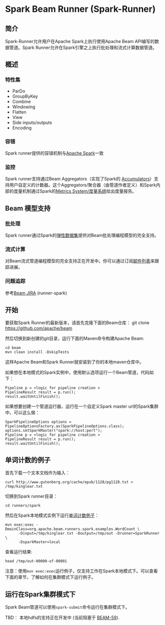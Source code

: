 <!--
    Licensed to the Apache Software Foundation (ASF) under one
    or more contributor license agreements.  See the NOTICE file
    distributed with this work for additional information
    regarding copyright ownership.  The ASF licenses this file
    to you under the Apache License, Version 2.0 (the
    "License"); you may not use this file except in compliance
    with the License.  You may obtain a copy of the License at

      http://www.apache.org/licenses/LICENSE-2.0

    Unless required by applicable law or agreed to in writing,
    software distributed under the License is distributed on an
    "AS IS" BASIS, WITHOUT WARRANTIES OR CONDITIONS OF ANY
    KIND, either express or implied.  See the License for the
    specific language governing permissions and limitations
    under the License.
-->

Spark Beam Runner (Spark-Runner)
================================

## 简介

Spark-Runner允许用户在Apache Spark上执行使用Apache Beam API编写的数据管道。Spark Runner允许在Spark引擎之上执行批处理和流式计算数据管道。

## 概述

### 特性集

- ParDo
- GroupByKey
- Combine
- Windowing
- Flatten
- View
- Side inputs/outputs
- Encoding

### 容错

Spark runner提供的容错机制与[Apache Spark](http://spark.apache.org/)一致
### 监控

Spark runner支持通过Beam Aggregators（实现了Spark的 [Accumulators](http://spark.apache.org/docs/1.6.3/programming-guide.html#accumulators)）支持用户自定义的计数器。这个Aggregators/聚合器（由管道作者定义）和Spark内部的度量机制通过Spark的[Metrics System/度量系统](http://spark.apache.org/docs/1.6.3/monitoring.html#metrics)给出度量报告。

## Beam 模型支持

### 批处理

Spark runner通过Spark的[弹性数据集](http://spark.apache.org/docs/1.6.3/programming-guide.html#resilient-distributed-datasets-rdds)提供对Beam批处理编程模型的完全支持。

### 流式计算

对Beam流式管道编程模型的完全支持正在开发中。你可以通过订阅[邮件列表](http://beam.apache.org/get-started/support/)来跟踪进展。

### 问题追踪

参考[Beam JIRA](https://issues.apache.org/jira/browse/BEAM) (runner-spark)

## 开始

要获取Spark Runner的最新版本，请首先克隆下面的Beam仓库：
    git clone https://github.com/apache/beam

然后切换到新创建的git目录，运行下面的Maven命令构建Apache Beam:

    cd beam
    mvn clean install -DskipTests

这样Apache Beam和Spark Runner就安装到了你的本地maven仓库中。

如果想在本地模式的Spark实例中，使用默认选项运行一个Beam管道，代码如下：

    Pipeline p = <logic for pipeline creation >
    PipelineResult result = p.run();
    result.waitUntilFinish();

如果想要创建一个管道运行器，运行在一个自定义Spark master url的Spark集群中，可以这么做：

    SparkPipelineOptions options = PipelineOptionsFactory.as(SparkPipelineOptions.class);
    options.setSparkMaster("spark://host:port");
    Pipeline p = <logic for pipeline creation >
    PipelineResult result = p.run();
    result.waitUntilFinish();

## 单词计数的例子

首先下载一个文本文档作为输入：

    curl http://www.gutenberg.org/cache/epub/1128/pg1128.txt > /tmp/kinglear.txt

切换到Spark runner目录：

    cd runners/spark

然后在Spark本地模式实例下运行[单词计数例子][wc]：

    mvn exec:exec -DmainClass=org.apache.beam.runners.spark.examples.WordCount \
          -Dinput=/tmp/kinglear.txt -Doutput=/tmp/out -Drunner=SparkRunner \
          -DsparkMaster=local

查看运行结果:

    head /tmp/out-00000-of-00001

注意：使用`mvn exec:exec`运行例子，仅支持工作在Spark本地模式下。可以查看下面的章节，了解如何在集群模式下运行例子。

[wc]: https://github.com/apache/beam/blob/master/runners/spark/src/main/java/org/apache/beam/runners/spark/examples/WordCount.java
## 运行在Spark集群模式下

Spark Beam管道可以使用`spark-submit`命令运行在集群模式下。


TBD： 本地hdfs的支持正在开发中 (当前阻塞于 [BEAM-59](https://issues.apache.org/jira/browse/BEAM-59)).